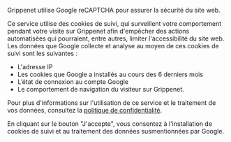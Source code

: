 Grippenet utilise Google reCAPTCHA pour assurer la sécurité du site web.

Ce service utilise des cookies de suivi, qui surveillent votre comportement pendant votre visite sur Grippenet afin d'empêcher des actions automatisées qui pourraient, entre autres, limiter l'accessibilité du site web. Les données que Google collecte et analyse au moyen de ces cookies de suivi sont les suivantes :

* L'adresse IP
* Les cookies que Google a installés au cours des 6 derniers mois
* L’état de connexion au compte Google
* Le comportement de navigation du visiteur sur Grippenet.

Pour plus d'informations sur l'utilisation de ce service et le traitement de vos données, consultez la [politique de confidentialité](privacy).

En cliquant sur le bouton "J'accepte", vous consentez à l'installation de cookies de suivi et au traitement des données susmentionnées par Google.
